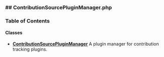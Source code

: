 



### ## ContributionSourcePluginManager.php













### Table of Contents




#### Classes
- **[ContributionSourcePluginManager](../classes/Drupal-ct-manager-ContributionSourcePluginManager.md)**
  A plugin manager for contribution tracking plugins.














